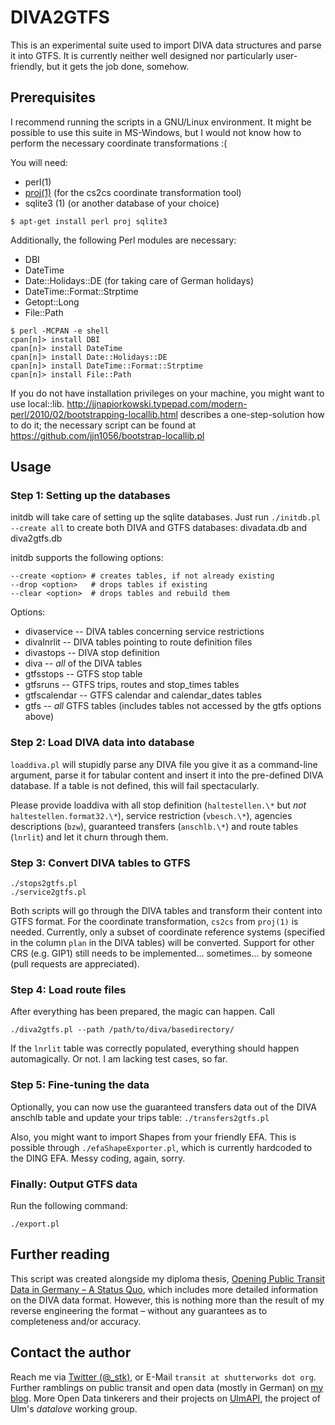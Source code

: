 # DIVA2GTFS


This is an experimental suite used to import DIVA data structures and parse it into GTFS. It is currently neither well designed nor particularly user-friendly, but it gets the job done, somehow.

## Prerequisites

I recommend running the scripts in a GNU/Linux environment. It might be possible to use this suite in MS-Windows, but I would not know how to perform the necessary coordinate transformations :(

You will need:
 * perl(1)
 * [proj(1)](http://trac.osgeo.org/proj/) (for the cs2cs coordinate transformation tool)
 * sqlite3 (1) (or another database of your choice)

```
$ apt-get install perl proj sqlite3
```

Additionally, the following Perl modules are necessary:
 * DBI
 * DateTime
 * Date::Holidays::DE (for taking care of German holidays)
 * DateTime::Format::Strptime
 * Getopt::Long
 * File::Path

```
$ perl -MCPAN -e shell
cpan[n]> install DBI
cpan[n]> install DateTime
cpan[n]> install Date::Holidays::DE
cpan[n]> install DateTime::Format::Strptime
cpan[n]> install File::Path
```

If you do not have installation privileges on your machine, you might want to use local::lib.
<http://jjnapiorkowski.typepad.com/modern-perl/2010/02/bootstrapping-locallib.html> describes a one-step-solution how to do it; the necessary script can be found at <https://github.com/jjn1056/bootstrap-locallib.pl>

## Usage

### Step 1: Setting up the databases

initdb will take care of setting up the sqlite databases. Just run `./initdb.pl --create all` to create both DIVA and GTFS databases: divadata.db and diva2gtfs.db

initdb supports the following options:
```
--create <option> # creates tables, if not already existing
--drop <option>   # drops tables if existing
--clear <option>  # drops tables and rebuild them
```

Options:
 * divaservice -- DIVA tables concerning service restrictions
 * divalnrlit -- DIVA tables pointing to route definition files
 * divastops -- DIVA stop definition
 * diva -- _all_ of the DIVA tables
 * gtfsstops -- GTFS stop table
 * gtfsruns -- GTFS trips, routes and stop_times tables
 * gtfscalendar -- GTFS calendar and calendar_dates tables
 * gtfs -- _all_ GTFS tables (includes tables not accessed by the gtfs options above)

### Step 2: Load DIVA data into database

`loaddiva.pl` will stupidly parse any DIVA file you give it as a command-line argument, parse it for tabular content and insert it into the pre-defined DIVA database. If a table is not defined, this will fail spectacularly.

Please provide loaddiva with all stop definition (`haltestellen.\*` but _not_ `haltestellen.format32.\*`), service restriction (`vbesch.\*`), agencies descriptions (`bzw`), guaranteed transfers (`anschlb.\*`) and route tables (`lnrlit`) and let it churn through them.

### Step 3: Convert DIVA tables to GTFS
```
./stops2gtfs.pl
./service2gtfs.pl
```

Both scripts will go through the DIVA tables and transform their content into GTFS format. For the coordinate transformation, `cs2cs` from `proj(1)` is needed. Currently, only a subset of coordinate reference systems (specified in the column `plan` in the DIVA tables) will be converted.
Support for other CRS (e.g. GIP1) still needs to be implemented... sometimes... by someone (pull requests are appreciated).

### Step 4: Load route files

After everything has been prepared, the magic can happen. Call
```
./diva2gtfs.pl --path /path/to/diva/basedirectory/
```

If the `lnrlit` table was correctly populated, everything should happen automagically. Or not. I am lacking test cases, so far.

### Step 5: Fine-tuning the data

Optionally, you can now use the guaranteed transfers data out of the DIVA anschlb table and update your trips table: `./transfers2gtfs.pl`

Also, you might want to import Shapes from your friendly EFA. This is possible through `./efaShapeExporter.pl`, which is currently hardcoded to the DING EFA. Messy coding, again, sorry.

### Finally: Output GTFS data

Run the following command:

```
./export.pl
```

## Further reading

This script was created alongside my diploma thesis, [Opening Public Transit Data in Germany – A Status Quo](http://dbis.eprints.uni-ulm.de/1054/), which includes more detailed information on the DIVA data format.
However, this is nothing more than the result of my reverse engineering the format – without any guarantees as to completeness and/or accuracy.

## Contact the author

Reach me via [Twitter (@_stk)](http://www.twitter.com/_stk), or E-Mail `transit at shutterworks dot org`. Further ramblings on public transit and open data (mostly in German) on [my blog](http://stefan.bloggt.es). More Open Data tinkerers and their projects on [UlmAPI](http://www.ulmapi.de), the project of Ulm's _datalove_ working group.
